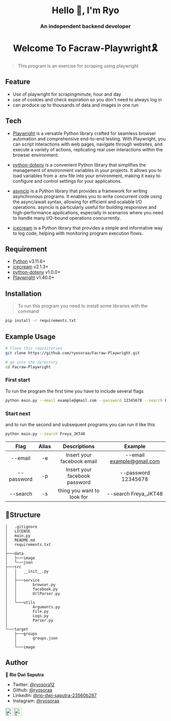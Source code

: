 <h1 align="center" >Hello 👋, I'm Ryo</h1>
<h3 align="center" >An independent backend developer</h3>

<h1 align="center" >Welcome To Facraw-Playwright🎗️</h1>

> This program is an exercise for scraping using playwright

## Feature

- Use of playwright for scrapingminute, hour and day
- use of cookies and check expiration so you don't need to always log in
- can produce up to thousands of data and images in one run

## Tech

- [Playwright](https://playwright.dev/) is a versatile Python library crafted for seamless browser automation and comprehensive end-to-end testing. With Playwright, you can script interactions with web pages, navigate through websites, and execute a variety of actions, replicating real user interactions within the browser environment.

- [python-dotenv](https://pypi.org/project/python-dotenv/) is a convenient Python library that simplifies the management of environment variables in your projects. It allows you to load variables from a .env file into your environment, making it easy to configure and control settings for your applications.

- [asyncio](https://docs.python.org/3/library/asyncio.html) is a Python library that provides a framework for writing asynchronous programs. It enables you to write concurrent code using the async/await syntax, allowing for efficient and scalable I/O operations. asyncio is particularly useful for building responsive and high-performance applications, especially in scenarios where you need to handle many I/O-bound operations concurrently.

- [icecream](https://github.com/gruns/icecream) is a Python library that provides a simple and informative way to log code, helping with monitoring program execution flows.

## Requirement

- [Python](https://www.python.org/) v3.11.6+
- [icecream](https://github.com/gruns/icecream) v2.1.3+
- [python-dotenv](https://pypi.org/project/python-dotenv/) v1.0.0+
- [Playwright](https://playwright.dev/) v1.40.0+

## Installation

> To run this program you need to install some libraries with the command

```sh
pip install -r requirements.txt
```

## Example Usage

```bash
# Clone this repositories
git clone https://github.com/ryosoraa/Facraw-Playwright.git

# go into the directory
cd Facraw-Playwright

```

### First start

To run the program the first time you have to include several flags

```bash
python main.py --email example@gmail.com --password 12345678 --search Freya_JKT48
```

### Start next

and to run the second and subsequent programs you can run it like this

```bash
python main.py --search Freya_JKT48
```

|    Flag    | Alias |         Descriptions          |          Example          |
| :--------: | :---: | :---------------------------: | :-----------------------: |
|  --email   |  -e   |  Insert your facebook email   | --email example@gmail.com |
| --password |  -p   | Insert your facebook password |    --password 12345678    |
|  --search  |  -s   |  thing you want to look for   |   --search Freya_JKT48    |

## 🚀Structure

```
│   .gitignore
│   LICENSE
│   main.py
│   README.md
│   requirements.txt
│
├───data
│   ├───image
│   └───json
├───src
│   │   __init__.py
│   │
│   ├───service
│   │       browser.py
│   │       facebook.py
│   │       UrlParser.py
│   │
│   └───utils
│           Arguments.py
│           File.py
│           Logs.py
│           Parser.py
│
└───target
    ├───groups
    │       groups.json
    │
    └───image
```

## Author

👤 **Rio Dwi Saputra**

- Twitter: [@ryosora12](https://twitter.com/ryosora12)
- Github: [@ryosoraa](https://github.com/ryosoraa)
- LinkedIn: [@rio-dwi-saputra-23560b287](https://www.linkedin.com/in/rio-dwi-saputra-23560b287/)
- Instagram: [@ryosoraa](https://www.instagram.com/ryosoraaa/)

<a href="https://www.linkedin.com/in/ryosora/">
  <img align="left" alt="Ryo's LinkedIn" width="24px" src="https://cdn.jsdelivr.net/npm/simple-icons@v3/icons/linkedin.svg" />
</a>
<a href="https://www.instagram.com/ryosoraaa/">
  <img align="left" alt="Ryo's Instagram" width="24px" src="https://cdn.jsdelivr.net/npm/simple-icons@v3/icons/instagram.svg" /> 
</a>
